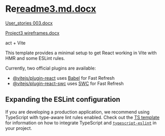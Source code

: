 # Re[readme3.md.docx](https://github.com/user-attachments/files/21650535/readme3.md.docx)
[User_stories 003.docx](https://github.com/user-attachments/files/21650552/User_stories.003.docx)

[Project3 wireframes.docx](https://github.com/user-attachments/files/21650564/Project3.wireframes.docx)

act + Vite

This template provides a minimal setup to get React working in Vite with HMR and some ESLint rules.

Currently, two official plugins are available:

- [@vitejs/plugin-react](https://github.com/vitejs/vite-plugin-react/blob/main/packages/plugin-react) uses [Babel](https://babeljs.io/) for Fast Refresh
- [@vitejs/plugin-react-swc](https://github.com/vitejs/vite-plugin-react/blob/main/packages/plugin-react-swc) uses [SWC](https://swc.rs/) for Fast Refresh

## Expanding the ESLint configuration

If you are developing a production application, we recommend using TypeScript with type-aware lint rules enabled. Check out the [TS template](https://github.com/vitejs/vite/tree/main/packages/create-vite/template-react-ts) for information on how to integrate TypeScript and [`typescript-eslint`](https://typescript-eslint.io) in your project.
